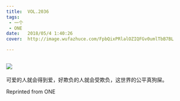 ```yaml
---
title:	VOL.2036
tags:
 - 一个
 - ONE
date:	2018/05/4 1:40:26
cover:	http://image.wufazhuce.com/FpbQixPRlalOZIQFGv0umlTbB7BL

---
```

![](http://image.wufazhuce.com/FpbQixPRlalOZIQFGv0umlTbB7BL)
---

可爱的人就会得到爱，好欺负的人就会受欺负，这世界的公平真狗屎。
 
Reprinted from ONE
